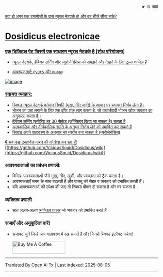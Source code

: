 <div align="right">
  <details>
    <summary >🌐 भाषा</summary>
    <div>
      <div align="center">
        <a href="https://openaitx.github.io/view.html?user=ViciousSquid&project=Dosidicus&lang=en">English</a>
        | <a href="https://openaitx.github.io/view.html?user=ViciousSquid&project=Dosidicus&lang=zh-CN">简体中文</a>
        | <a href="https://openaitx.github.io/view.html?user=ViciousSquid&project=Dosidicus&lang=zh-TW">繁體中文</a>
        | <a href="https://openaitx.github.io/view.html?user=ViciousSquid&project=Dosidicus&lang=ja">日本語</a>
        | <a href="https://openaitx.github.io/view.html?user=ViciousSquid&project=Dosidicus&lang=ko">한국어</a>
        | <a href="https://openaitx.github.io/view.html?user=ViciousSquid&project=Dosidicus&lang=hi">हिन्दी</a>
        | <a href="https://openaitx.github.io/view.html?user=ViciousSquid&project=Dosidicus&lang=th">ไทย</a>
        | <a href="https://openaitx.github.io/view.html?user=ViciousSquid&project=Dosidicus&lang=fr">Français</a>
        | <a href="https://openaitx.github.io/view.html?user=ViciousSquid&project=Dosidicus&lang=de">Deutsch</a>
        | <a href="https://openaitx.github.io/view.html?user=ViciousSquid&project=Dosidicus&lang=es">Español</a>
        | <a href="https://openaitx.github.io/view.html?user=ViciousSquid&project=Dosidicus&lang=it">Italiano</a>
        | <a href="https://openaitx.github.io/view.html?user=ViciousSquid&project=Dosidicus&lang=ru">Русский</a>
        | <a href="https://openaitx.github.io/view.html?user=ViciousSquid&project=Dosidicus&lang=pt">Português</a>
        | <a href="https://openaitx.github.io/view.html?user=ViciousSquid&project=Dosidicus&lang=nl">Nederlands</a>
        | <a href="https://openaitx.github.io/view.html?user=ViciousSquid&project=Dosidicus&lang=pl">Polski</a>
        | <a href="https://openaitx.github.io/view.html?user=ViciousSquid&project=Dosidicus&lang=ar">العربية</a>
        | <a href="https://openaitx.github.io/view.html?user=ViciousSquid&project=Dosidicus&lang=fa">فارسی</a>
        | <a href="https://openaitx.github.io/view.html?user=ViciousSquid&project=Dosidicus&lang=tr">Türkçe</a>
        | <a href="https://openaitx.github.io/view.html?user=ViciousSquid&project=Dosidicus&lang=vi">Tiếng Việt</a>
        | <a href="https://openaitx.github.io/view.html?user=ViciousSquid&project=Dosidicus&lang=id">Bahasa Indonesia</a>
        | <a href="https://openaitx.github.io/view.html?user=ViciousSquid&project=Dosidicus&lang=as">অসমীয়া</
      </div>
    </div>
  </details>
</div>

क्या हो अगर एक टमागोची के पास न्यूरल नेटवर्क हो और वह चीज़ें सीख सके?
# Dosidicus electronicae
### एक डिजिटल पेट जिसमें एक साधारण न्यूरल नेटवर्क है [शोध परियोजना]
* न्यूरल नेटवर्क, हेबियन लर्निंग और न्यूरोजेनेसिस को समझने और देखने के लिए टूल्स शामिल हैं

* आवश्यकताएँ: `PyQt5` और `numpy`



![image](https://github.com/user-attachments/assets/5a6449c8-e138-42aa-9acf-d9bd9b46d6e4)



### स्वायत्त व्यवहार:

* स्क्विड न्यूरल नेटवर्क वर्तमान स्थिति (भूख, नींद आदि) के आधार पर स्वायत्त निर्णय लेता है।
* भोजन का पता लगाने के लिए एक दृष्टि शंकु लागू करता है, जो यथार्थवादी भोजन खोज व्यवहार का अनुकरण करता है।
* हेबियन लर्निंग एल्गोरिद्म हर 30 सेकंड (कॉन्फ़िगर किया जा सकता है) चलता है
* अल्पकालिक और दीर्घकालिक स्मृति के अनुभव निर्णय लेने को प्रभावित कर सकते हैं
* स्क्विड अपने वातावरण के अनुसार नए न्यूरॉन बना सकता है (न्यूरोजेनेसिस)

मैं सब कुछ दस्तावेज़ करने की कोशिश कर रहा हूँ!
[[https://github.com/ViciousSquid/Dosidicus/wiki](https://github.com/ViciousSquid/Dosidicus/wiki)]

### आवश्यकताओं का प्रबंधन प्रणाली:

* विभिन्न आवश्यकताओं जैसे भूख, नींद, खुशी, और स्वच्छता को ट्रैक करता है।
* आवश्यकताएँ समय के साथ बदलती हैं और पालतू की सेहत व व्यवहार को प्रभावित करती हैं।
* यदि आवश्यकताओं की उपेक्षा की जाए तो स्क्विड बीमार हो सकता है और मर सकता है।

### व्यक्तित्व प्रणाली

* सात अलग-अलग [व्यक्तित्व प्रकार](https://github.com/ViciousSquid/Dosidicus/blob/main/Docs/Personalities.md) जो व्यवहार को प्रभावित करते हैं

### सजाएँ और अनुकूलित करें!

* सजावट चुनें जिन्हें आप वातावरण में रख सकते हैं और जिनसे स्क्विड इंटरैक्ट करेगा!


  <a href="https://www.buymeacoffee.com/vicioussquid" target="_blank"><img src="https://cdn.buymeacoffee.com/buttons/default-orange.png" alt="Buy Me A Coffee" height="41" width="174"></a>



---

Tranlated By [Open Ai Tx](https://github.com/OpenAiTx/OpenAiTx) | Last indexed: 2025-08-05

---